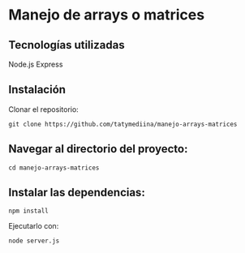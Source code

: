 # Manejo de arrays o matrices

## Tecnologías utilizadas
Node.js Express

## Instalación
Clonar el repositorio:

`git clone https://github.com/tatymediina/manejo-arrays-matrices`

## Navegar al directorio del proyecto:

`cd manejo-arrays-matrices`

## Instalar las dependencias:

`npm install`

Ejecutarlo con:

`node server.js`
